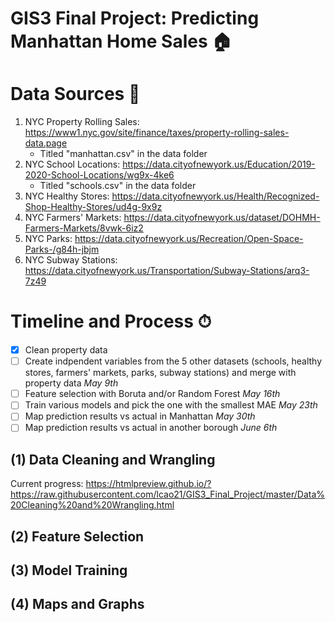 # GIS3 Final Project: Predicting Manhattan Home Sales 🏠

# **Data Sources** 📑
1) NYC Property Rolling Sales: https://www1.nyc.gov/site/finance/taxes/property-rolling-sales-data.page 
    * Titled "manhattan.csv" in the data folder
2) NYC School Locations: https://data.cityofnewyork.us/Education/2019-2020-School-Locations/wg9x-4ke6
    * Titled "schools.csv" in the data folder
3) NYC Healthy Stores: https://data.cityofnewyork.us/Health/Recognized-Shop-Healthy-Stores/ud4g-9x9z
4) NYC Farmers' Markets: https://data.cityofnewyork.us/dataset/DOHMH-Farmers-Markets/8vwk-6iz2
5) NYC Parks: https://data.cityofnewyork.us/Recreation/Open-Space-Parks-/g84h-jbjm
6) NYC Subway Stations: https://data.cityofnewyork.us/Transportation/Subway-Stations/arq3-7z49

# **Timeline and Process** ⏱
- [X] Clean property data
- [ ] Create indpendent variables from the 5 other datasets (schools, healthy stores, farmers' markets, parks, subway stations) and merge with property data *May 9th*
- [ ] Feature selection with Boruta and/or Random Forest *May 16th*
- [ ] Train various models and pick the one with the smallest MAE *May 23th*
- [ ] Map prediction results vs actual in Manhattan *May 30th*
- [ ] Map prediction results vs actual in another borough *June 6th*

## **(1) Data Cleaning and Wrangling**
Current progress: https://htmlpreview.github.io/?https://raw.githubusercontent.com/lcao21/GIS3_Final_Project/master/Data%20Cleaning%20and%20Wrangling.html

## **(2) Feature Selection**

## **(3) Model Training**

## **(4) Maps and Graphs** 

